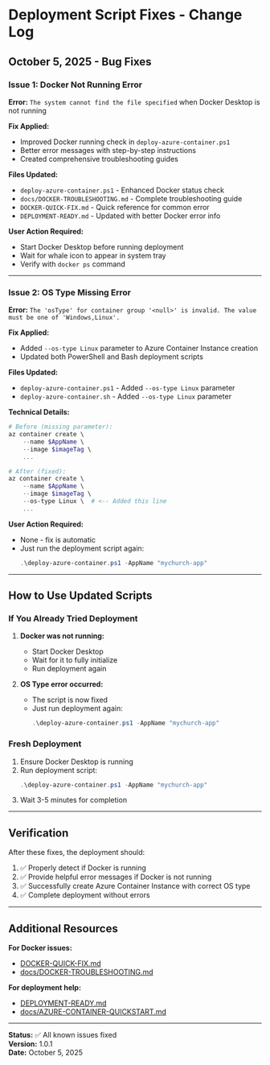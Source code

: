 # Deployment Script Fixes - Change Log

## October 5, 2025 - Bug Fixes

### Issue 1: Docker Not Running Error
**Error:** `The system cannot find the file specified` when Docker Desktop is not running

**Fix Applied:**
- Improved Docker running check in `deploy-azure-container.ps1`
- Better error messages with step-by-step instructions
- Created comprehensive troubleshooting guides

**Files Updated:**
- `deploy-azure-container.ps1` - Enhanced Docker status check
- `docs/DOCKER-TROUBLESHOOTING.md` - Complete troubleshooting guide
- `DOCKER-QUICK-FIX.md` - Quick reference for common error
- `DEPLOYMENT-READY.md` - Updated with better Docker error info

**User Action Required:**
- Start Docker Desktop before running deployment
- Wait for whale icon to appear in system tray
- Verify with `docker ps` command

---

### Issue 2: OS Type Missing Error
**Error:** `The 'osType' for container group '<null>' is invalid. The value must be one of 'Windows,Linux'.`

**Fix Applied:**
- Added `--os-type Linux` parameter to Azure Container Instance creation
- Updated both PowerShell and Bash deployment scripts

**Files Updated:**
- `deploy-azure-container.ps1` - Added `--os-type Linux` parameter
- `deploy-azure-container.sh` - Added `--os-type Linux` parameter

**Technical Details:**
```powershell
# Before (missing parameter):
az container create \
    --name $AppName \
    --image $imageTag \
    ...

# After (fixed):
az container create \
    --name $AppName \
    --image $imageTag \
    --os-type Linux \  # <-- Added this line
    ...
```

**User Action Required:**
- None - fix is automatic
- Just run the deployment script again:
  ```powershell
  .\deploy-azure-container.ps1 -AppName "mychurch-app"
  ```

---

## How to Use Updated Scripts

### If You Already Tried Deployment

1. **Docker was not running:**
   - Start Docker Desktop
   - Wait for it to fully initialize
   - Run deployment again

2. **OS Type error occurred:**
   - The script is now fixed
   - Just run deployment again:
     ```powershell
     .\deploy-azure-container.ps1 -AppName "mychurch-app"
     ```

### Fresh Deployment

1. Ensure Docker Desktop is running
2. Run deployment script:
   ```powershell
   .\deploy-azure-container.ps1 -AppName "mychurch-app"
   ```
3. Wait 3-5 minutes for completion

---

## Verification

After these fixes, the deployment should:
1. ✅ Properly detect if Docker is running
2. ✅ Provide helpful error messages if Docker is not running
3. ✅ Successfully create Azure Container Instance with correct OS type
4. ✅ Complete deployment without errors

---

## Additional Resources

**For Docker issues:**
- [DOCKER-QUICK-FIX.md](DOCKER-QUICK-FIX.md)
- [docs/DOCKER-TROUBLESHOOTING.md](docs/DOCKER-TROUBLESHOOTING.md)

**For deployment help:**
- [DEPLOYMENT-READY.md](DEPLOYMENT-READY.md)
- [docs/AZURE-CONTAINER-QUICKSTART.md](docs/AZURE-CONTAINER-QUICKSTART.md)

---

**Status:** ✅ All known issues fixed  
**Version:** 1.0.1  
**Date:** October 5, 2025
